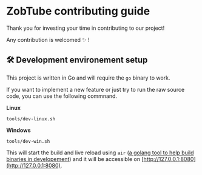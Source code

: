 # ZobTube contributing guide

Thank you for investing your time in contributing to our project!

Any contribution is welcomed :sparkles: !

## :hammer_and_wrench: Development environement setup

This project is written in Go and will require the `go` binary to work.

If you want to implement a new feature or just try to run the raw source code, you can use the following commnand.

__Linux__
```
tools/dev-linux.sh
```

__Windows__
```
tools/dev-win.sh
```

This will start the build and live reload using `air` ([a golang tool to help build binaries in developement](https://github.com/air-verse/air)) and it will be accessible on [http://127.0.0.1:8080](http://127.0.0.1:8080).
